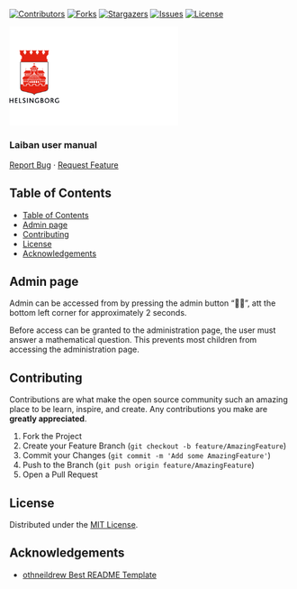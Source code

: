<!-- HEADS UP! To avoid retyping too much info. Do a search and replace with your text editor for the following:
repo_name, project_name -->

<!-- SHIELDS -->
[![Contributors][contributors-shield]][contributors-url]
[![Forks][forks-shield]][forks-url]
[![Stargazers][stars-shield]][stars-url]
[![Issues][issues-shield]][issues-url]
[![License][license-shield]][license-url]

<p>
  <a href="https://github.com/helsingborg-stad/app-laiban-ios-example/">
    <img src="images/hbg-github-logo-combo.png" alt="Logo" width="300">
  </a>
</p>
<h3>Laiban user manual</h3>
<p>
  <a href="https://github.com/helsingborg-stad/app-laiban-ios-example/issues">Report Bug</a>
  ·
  <a href="https://github.com/helsingborg-stad/app-laiban-ios-example/pulls">Request Feature</a>
</p>




## Table of Contents
- [Table of Contents](#table-of-contents)
- [Admin page](#admin-page)
- [Contributing](#contributing)
- [License](#license)
- [Acknowledgements](#acknowledgements)

## Admin page

Admin can be accessed from by pressing the admin button “🧑‍💼”, att the bottom left corner for approximately 2 seconds.

Before access can be granted to the administration page, the user must answer a mathematical question. This prevents most children from accessing the administration page.

## Contributing

Contributions are what make the open source community such an amazing place to be learn, inspire, and create. Any contributions you make are **greatly appreciated**.

1. Fork the Project
2. Create your Feature Branch (`git checkout -b feature/AmazingFeature`)
3. Commit your Changes (`git commit -m 'Add some AmazingFeature'`)
4. Push to the Branch (`git push origin feature/AmazingFeature`)
5. Open a Pull Request

## License

Distributed under the [MIT License][license-url].



## Acknowledgements

- [othneildrew Best README Template](https://github.com/othneildrew/Best-README-Template)



<!-- MARKDOWN LINKS & IMAGES -->
<!-- https://www.markdownguide.org/basic-syntax/#reference-style-links -->
[contributors-shield]: https://img.shields.io/github/contributors/helsingborg-stad/app-laiban-ios-example.svg?style=flat-square
[contributors-url]: https://github.com/helsingborg-stad/app-laiban-ios-example/graphs/contributors
[forks-shield]: https://img.shields.io/github/forks/helsingborg-stad/app-laiban-ios-example.svg?style=flat-square
[forks-url]: https://github.com/helsingborg-stad/app-laiban-ios-example/network/members
[stars-shield]: https://img.shields.io/github/stars/helsingborg-stad/app-laiban-ios-example.svg?style=flat-square
[stars-url]: https://github.com/helsingborg-stad/app-laiban-ios-example/stargazers
[issues-shield]: https://img.shields.io/github/issues/helsingborg-stad/app-laiban-ios-example.svg?style=flat-square
[issues-url]: https://github.com/helsingborg-stad/app-laiban-ios-example/issues
[license-shield]: https://img.shields.io/github/license/helsingborg-stad/app-laiban-ios-example.svg?style=flat-square
[license-url]: https://raw.githubusercontent.com/helsingborg-stad/app-laiban-ios-example/master/LICENSE
[product-screenshot]: images/screenshot.png
